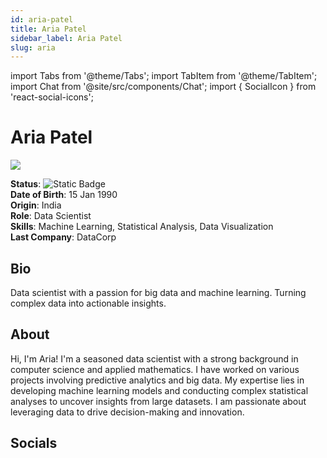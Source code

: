 ```yaml
---
id: aria-patel
title: Aria Patel
sidebar_label: Aria Patel
slug: aria
---
```


import Tabs from '@theme/Tabs';
import TabItem from '@theme/TabItem';
import Chat from  '@site/src/components/Chat';
import { SocialIcon } from 'react-social-icons';

# Aria Patel

<Tabs>
<TabItem value="overview" label="Overview" default>

<img src="/squadx/img/aria-patel.jpeg" className="avatar__photo avatar__photo--xl margin-bottom--md" />

**Status**: ![Static Badge](https://img.shields.io/badge/Active-yes)  
**Date of Birth**: 15 Jan 1990  
**Origin**: India  
**Role**: Data Scientist  
**Skills**: Machine Learning, Statistical Analysis, Data Visualization  
**Last Company**: DataCorp

## Bio

Data scientist with a passion for big data and machine learning. Turning complex data into actionable insights.

## About

Hi, I'm Aria! I'm a seasoned data scientist with a strong background in computer science and applied mathematics. I have worked on various projects involving predictive analytics and big data. My expertise lies in developing machine learning models and conducting complex statistical analyses to uncover insights from large datasets. I am passionate about leveraging data to drive decision-making and innovation.

## Socials

<SocialIcon url="https://www.linkedin.com/in/aria-patel-001852315" />
<SocialIcon url="https://github.com/ariapatel151" />
<SocialIcon url="https://twitter.com/ariapatel151" />
<SocialIcon url="https://www.reddit.com/user/Negative-Reply-215" />
<SocialIcon url="https://medium.com/@ariapatel151" />
<SocialIcon url="https://www.instagram.com/ariapatel151/" />

</TabItem>

<TabItem value="chat" label="Chat" default>

<Chat id="aria" />

</TabItem>
</Tabs>
